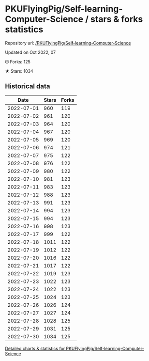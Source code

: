 # PKUFlyingPig/Self-learning-Computer-Science / stars & forks statistics

Repository url: [/PKUFlyingPig/Self-learning-Computer-Science](https://github.com/PKUFlyingPig/Self-learning-Computer-Science)

Updated on Oct 2022, 07

☋ Forks: 125

★ Stars: 1034

## Historical data
| Date | Stars | Forks |
|------|-------|-------|
| 2022-07-01 | 960 | 119 | 
| 2022-07-02 | 961 | 120 | 
| 2022-07-03 | 964 | 120 | 
| 2022-07-04 | 967 | 120 | 
| 2022-07-05 | 969 | 120 | 
| 2022-07-06 | 974 | 121 | 
| 2022-07-07 | 975 | 122 | 
| 2022-07-08 | 976 | 122 | 
| 2022-07-09 | 980 | 122 | 
| 2022-07-10 | 981 | 123 | 
| 2022-07-11 | 983 | 123 | 
| 2022-07-12 | 988 | 123 | 
| 2022-07-13 | 991 | 123 | 
| 2022-07-14 | 994 | 123 | 
| 2022-07-15 | 994 | 123 | 
| 2022-07-16 | 998 | 123 | 
| 2022-07-17 | 999 | 122 | 
| 2022-07-18 | 1011 | 122 | 
| 2022-07-19 | 1012 | 122 | 
| 2022-07-20 | 1016 | 122 | 
| 2022-07-21 | 1017 | 122 | 
| 2022-07-22 | 1019 | 123 | 
| 2022-07-23 | 1022 | 123 | 
| 2022-07-24 | 1022 | 123 | 
| 2022-07-25 | 1024 | 123 | 
| 2022-07-26 | 1026 | 124 | 
| 2022-07-27 | 1027 | 124 | 
| 2022-07-28 | 1028 | 125 | 
| 2022-07-29 | 1031 | 125 | 
| 2022-07-30 | 1034 | 125 | 


[Detailed charts & statistics for PKUFlyingPig/Self-learning-Computer-Science](https://reviewgithub.com/rep/PKUFlyingPig/Self-learning-Computer-Science)
